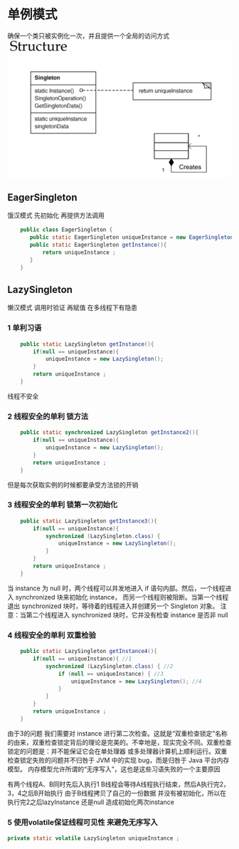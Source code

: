 # 单例模式
确保一个类只被实例化一次，并且提供一个全局的访问方式
![Singleton](../../picture/designpattern/singleton.png)
##  EagerSingleton 
饿汉模式 先初始化 再提供方法调用
```java
    public class EagerSingleton {
       public static EagerSingleton uniqueInstance = new EagerSingleton();
       public static EagerSingleton getInstance(){
    	   return uniqueInstance ;
       }
    }
```
##  LazySingleton
懒汉模式 调用时验证 再赋值 在多线程下有隐患
### 1 单利习语
```java
	public static LazySingleton getInstance(){
	    if(null == uniqueInstance){
			uniqueInstance = new LazySingleton();
	    }
	    return uniqueInstance ;
    }
```
线程不安全
### 2 线程安全的单利 锁方法 
```java
	public static synchronized LazySingleton getInstance2(){
		if(null == uniqueInstance){
			uniqueInstance = new LazySingleton();
		}
		return uniqueInstance ;
	}
```
但是每次获取实例的时候都要承受方法锁的开销
###  3 线程安全的单利 锁第一次初始化
```java
	public static LazySingleton getInstance3(){
		if(null == uniqueInstance){
			synchronized (LazySingleton.class) {
				uniqueInstance = new LazySingleton();
			}
		}
		return uniqueInstance ;
	}
```
当 instance 为 null 时，两个线程可以并发地进入 if 语句内部。然后，一个线程进入 synchronized 块来初始化 instance，
而另一个线程则被阻断。当第一个线程退出 synchronized 块时，等待着的线程进入并创建另一个 Singleton 对象。
注意：当第二个线程进入 synchronized 块时，它并没有检查 instance 是否非 null
### 4 线程安全的单利 双重检验
```java
	public static LazySingleton getInstance4(){
		if(null == uniqueInstance){ //1
			synchronized (LazySingleton.class) { //2
				if (null == uniqueInstance) { //3
					uniqueInstance = new LazySingleton(); //4
				}
			}
		}
		return uniqueInstance ;
	}
```

由于3的问题 我们需要对 instance 进行第二次检查。这就是“双重检查锁定”名称的由来，双重检查锁定背后的理论是完美的。不幸地是，现实完全不同。双重检查锁定的问题是：并不能保证它会在单处理器
或多处理器计算机上顺利运行。双重检查锁定失败的问题并不归咎于 JVM 中的实现 bug，而是归咎于 Java 平台内存模型。
内存模型允许所谓的“无序写入”，这也是这些习语失败的一个主要原因<br>

有两个线程A、B同时先后入执行1 B线程会等待A线程执行结束，然后A执行完2，3，4之后B开始执行 由于B线程拷贝了自己的一份数据
并没有被初始化，所以在执行完2之后lazyInstance 还是null 造成初始化两次instance
### 5 使用volatile保证线程可见性 来避免无序写入
```java
private static volatile LazySingleton uniqueInstance ;
```

